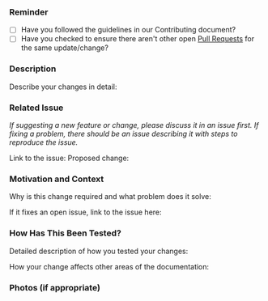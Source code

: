 ### Reminder

* [ ] Have you followed the guidelines in our Contributing document?
* [ ] Have you checked to ensure there aren't other open [Pull Requests](../../../pulls) for the same update/change?

### Description
Describe your changes in detail:

### Related Issue
_If suggesting a new feature or change, please discuss it in an issue first._
_If fixing a problem, there should be an issue describing it with steps to reproduce the issue._

Link to the issue:
Proposed change:

### Motivation and Context
Why is this change required and what problem does it solve:

If it fixes an open issue, link to the issue here:

### How Has This Been Tested?
Detailed description of how you tested your changes:

How your change affects other areas of the documentation:

### Photos (if appropriate)
